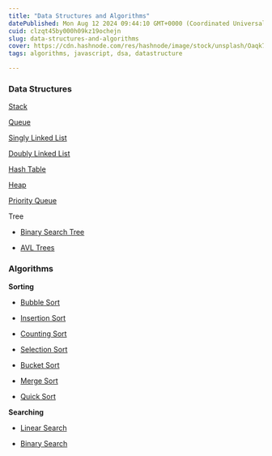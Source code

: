 ```yaml
---
title: "Data Structures and Algorithms"
datePublished: Mon Aug 12 2024 09:44:10 GMT+0000 (Coordinated Universal Time)
cuid: clzqt45by000h09kz19ochejn
slug: data-structures-and-algorithms
cover: https://cdn.hashnode.com/res/hashnode/image/stock/unsplash/Oaqk7qqNh_c/upload/ea0763454928fb3de4e27a79083c09e5.jpeg
tags: algorithms, javascript, dsa, datastructure

---
```


### Data Structures

[Stack](https://akshaya-biswal.hashnode.dev/stack-in-js)

[Queue](https://akshaya-biswal.hashnode.dev/queue-in-js)

[Singly Linked List](https://akshaya-biswal.hashnode.dev/singly-linked-list)

[Doubly Linked List](https://akshaya-biswal.hashnode.dev/doubly-linked-list)

[Hash Table](https://akshaya-biswal.hashnode.dev/hash-table)

[Heap](https://akshaya-biswal.hashnode.dev/heap-ds)

[Priority Queue](https://akshaya-biswal.hashnode.dev/priority-queue)

Tree

* [Binary Search Tree](https://akshaya-biswal.hashnode.dev/binary-search-tree)
    
* [AVL Trees](https://akshaya-biswal.hashnode.dev/avl-trees)
    

### Algorithms

**Sorting**

* [Bubble Sort](https://akshaya-biswal.hashnode.dev/bubble-sort)
    
* [Insertion Sort](https://akshaya-biswal.hashnode.dev/insertion-sort)
    
* [Counting Sort](https://akshaya-biswal.hashnode.dev/counting-sort)
    
* [Selection Sort](https://akshaya-biswal.hashnode.dev/selection-sort)
    
* [Bucket Sort](https://akshaya-biswal.hashnode.dev/bucket-sort)
    
* [Merge Sort](https://akshaya-biswal.hashnode.dev/merge-sort)
    
* [Quick Sort](https://akshaya-biswal.hashnode.dev/quick-sort)
    

**Searching**

* [Linear Search](https://akshaya-biswal.hashnode.dev/linear-search)
    
* [Binary Search](https://akshaya-biswal.hashnode.dev/binary-search)
